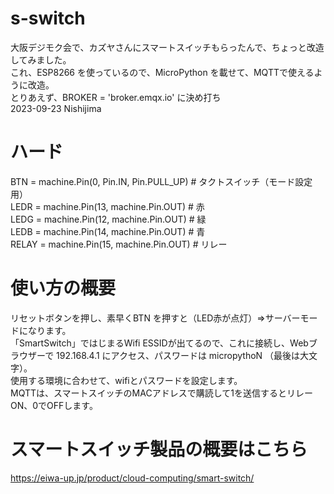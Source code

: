 # s-switch

大阪デジモク会で、カズヤさんにスマートスイッチもらったんで、ちょっと改造してみました。<br>
これ、ESP8266 を使っているので、MicroPython を載せて、MQTTで使えるように改造。<br>
とりあえず、BROKER = 'broker.emqx.io' に決め打ち<br>
2023-09-23 Nishijima<br>

# ハード
BTN = machine.Pin(0, Pin.IN, Pin.PULL_UP) # タクトスイッチ（モード設定用）<br>
LEDR = machine.Pin(13, machine.Pin.OUT) # 赤<br>
LEDG = machine.Pin(12, machine.Pin.OUT) # 緑<br>
LEDB = machine.Pin(14, machine.Pin.OUT) # 青<br>
RELAY = machine.Pin(15, machine.Pin.OUT) # リレー<br>

# 使い方の概要
リセットボタンを押し、素早くBTN を押すと（LED赤が点灯）⇒サーバーモードになります。<br>
「SmartSwitch」ではじまるWifi ESSIDが出てるので、これに接続し、Webブラウザーで 192.168.4.1 にアクセス、パスワードは micropythoN （最後は大文字）。<br>
使用する環境に合わせて、wifiとパスワードを設定します。<br>
MQTTは、スマートスイッチのMACアドレスで購読して1を送信するとリレーON、0でOFFします。<br>

# スマートスイッチ製品の概要はこちら
https://eiwa-up.jp/product/cloud-computing/smart-switch/<br>

